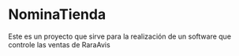 # NominaTienda
Este es un proyecto que sirve para la realización de un software que controle las ventas de RaraAvis
